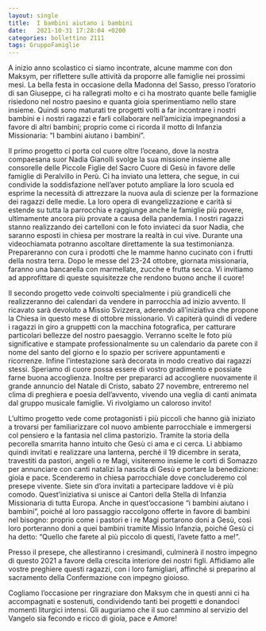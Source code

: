 ```yaml
---
layout: single
title:  I bambini aiutano i bambini
date:   2021-10-31 17:28:04 +0200
categories: bollettino 2111
tags: GruppoFamiglie
---
```




A inizio anno scolastico ci siamo incontrate, alcune mamme con don Maksym, per riflettere sulle attività da proporre alle famiglie nei prossimi mesi. La bella festa in occasione della Madonna del Sasso, presso l’oratorio di san Giuseppe, ci ha rallegrati molto e ci ha mostrato quante belle famiglie risiedono nel nostro paesino e quanta gioia sperimentiamo nello stare insieme. Quindi sono maturati tre progetti volti a far incontrare i nostri bambini e i nostri ragazzi e farli collaborare nell’amicizia impegnandosi a favore di altri bambini; proprio come ci ricorda il motto di Infanzia Missionaria: “I bambini aiutano i bambini”. 

Il primo progetto ci porta col cuore oltre l’oceano, dove la nostra compaesana suor Nadia Gianolli svolge la sua missione insieme alle consorelle delle Piccole Figlie del Sacro Cuore di Gesù in favore delle famiglie di Peralvillo in Perù. Ci ha inviato una lettera, che segue, in cui condivide la soddisfazione nell’aver potuto ampliare la loro scuola ed esprime la necessità di attrezzare la nuova aula di scienze per la formazione dei ragazzi delle medie. La loro opera di evangelizzazione e carità si estende su tutta la parrocchia e raggiunge anche le famiglie più povere, ultimamente ancora più provate a causa della pandemia. I nostri ragazzi stanno realizzando dei cartelloni con le foto inviateci da suor Nadia, che saranno esposti in chiesa per mostrare la realtà in cui vive. Durante una videochiamata potranno ascoltare direttamente la sua testimonianza. Prepareranno con cura i prodotti che le mamme hanno cucinato con i frutti della nostra terra. Dopo le messe del 23-24 ottobre, giornata missionaria, faranno una bancarella con marmellate, zucche e frutta secca. Vi invitiamo ad approfittare di queste squisitezze che rendono buono anche il cuore!

Il secondo progetto vede coinvolti specialmente i più grandicelli che realizzeranno dei calendari da vendere in parrocchia ad inizio avvento. Il ricavato sarà devoluto a Missio Svizzera, aderendo all’iniziativa che propone la Chiesa in questo mese di ottobre missionario. Vi capiterà quindi di vedere i ragazzi in giro a gruppetti con la macchina fotografica, per catturare particolari bellezze del nostro paesaggio. Verranno scelte le foto più significative e stampate professionalmente su un calendario da parete con il nome del santo del giorno e lo spazio per scrivere appuntamenti e ricorrenze. Infine l’intestazione sarà decorata in modo creativo dai ragazzi stessi. Speriamo di cuore possa essere di vostro gradimento e possiate farne buona accoglienza. 
Inoltre per prepararci ad accogliere nuovamente il grande annuncio del Natale di Cristo, sabato 27 novembre, entreremo nel clima di preghiera e poesia dell’avvento, vivendo una veglia di canti animata dal gruppo musicale famiglie. Vi rivolgiamo un caloroso invito!

L’ultimo progetto vede come protagonisti i più piccoli che hanno già iniziato a trovarsi per familiarizzare col nuovo ambiente parrocchiale e immergersi col pensiero e la fantasia nel clima pastorizio. Tramite la storia della pecorella smarrita hanno intuito che Gesù ci ama e ci cerca. Li abbiamo quindi invitati e realizzare una lanterna, perché il 19 dicembre in serata, travestiti da pastori, angeli o re Magi, visiteremo insieme le corti di Somazzo per annunciare con canti natalizi la nascita di Gesù e portare la benedizione: gioia e pace. Scenderemo in chiesa parrocchiale dove concluderemo col presepe vivente. Siete sin d’ora invitati a partecipare laddove vi è più comodo. Quest’iniziativa si unisce ai Cantori della Stella di Infanzia Missionaria di tutta Europa. Anche in quest’occasione “i bambini aiutano i bambini”, poiché al loro passaggio raccolgono offerte in favore di bambini nel bisogno: proprio come i pastori e i re Magi portarono doni a Gesù, così loro porteranno doni a quei bambini tramite Missio Infanzia, poiché Gesù ci ha detto: “Quello che farete al più piccolo di questi, l’avete fatto a me!”.

Presso il presepe, che allestiranno i cresimandi, culminerà il nostro impegno di questo 2021 a favore della crescita interiore dei nostri figli. Affidiamo alle vostre preghiere questi ragazzi, con i loro famigliari, affinché si preparino al sacramento della Confermazione con impegno gioioso.

Cogliamo l’occasione per ringraziare don Maksym che in questi anni ci ha accompagnati e sostenuti, condividendo tanti bei progetti e donandoci momenti liturgici intensi. Gli auguriamo che il suo cammino al servizio del Vangelo sia fecondo e ricco di gioia, pace e Amore!

